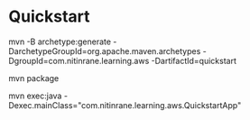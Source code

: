 # Quickstart

mvn -B archetype:generate -DarchetypeGroupId=org.apache.maven.archetypes -DgroupId=com.nitinrane.learning.aws -DartifactId=quickstart 

mvn package

mvn exec:java -Dexec.mainClass="com.nitinrane.learning.aws.QuickstartApp"